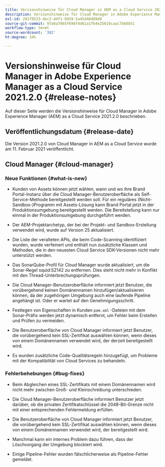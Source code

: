 ```yaml
---
title: Versionshinweise für Cloud Manager in AEM as a Cloud Service 2021.2.0
description: Versionshinweise für Cloud Manager in Adobe Experience Manager (AEM) as a Cloud Service Version 2021.2.0
exl-id: 281f9523-dec2-44f1-9459-5a45d48489d9
source-git-commit: 97a6a7865f696f4d61a1fb4e25619caac7b68b51
workflow-type: tm+mt
source-wordcount: '382'
ht-degree: 34%

---
```


# Versionshinweise für Cloud Manager in Adobe Experience Manager as a Cloud Service 2021.2.0 {#release-notes}

Auf dieser Seite werden die Versionshinweise für Cloud Manager in Adobe Experience Manager (AEM) as a Cloud Service 2021.2.0 beschrieben.

## Veröffentlichungsdatum {#release-date}

Die Version 2021.2.0 von Cloud Manager in AEM as a Cloud Service wurde am 11. Februar 2021 veröffentlicht.

## Cloud Manager {#cloud-manager}

### Neue Funktionen {#what-is-new}

* Kunden von Assets können jetzt wählen, wann und wo ihre Brand Portal-Instanz über die Cloud Manager-Benutzeroberfläche als Self-Service-Methode bereitgestellt werden soll. Für ein reguläres (Nicht-Sandbox-)Programm mit Assets-Lösung kann Brand Portal jetzt in der Produktionsumgebung bereitgestellt werden. Die Bereitstellung kann nur einmal in der Produktionsumgebung durchgeführt werden.

* Der AEM-Projektarchetyp, der bei der Projekt- und Sandbox-Erstellung verwendet wird, wurde auf Version 25 aktualisiert.

* Die Liste der veralteten APIs, die beim Code-Scanning identifiziert wurden, wurde verfeinert und enthält nun zusätzliche Klassen und Methoden, die in den neuesten Cloud Service SDK-Versionen nicht mehr unterstützt werden.

* Das SonarQube-Profil für Cloud Manager wurde aktualisiert, um die Sonar-Regel squid:S2142 zu entfernen. Dies steht nicht mehr in Konflikt mit den Thread-Unterbrechungsprüfungen.

* Die Cloud Manager-Benutzeroberfläche informiert jetzt Benutzer, die vorübergehend keinen Domänennamen hinzufügen/aktualisieren können, da der zugehörigen Umgebung auch eine laufende Pipeline angehängt ist. Oder er wartet auf den Genehmigungsschritt.

* Festlegen von Eigenschaften in Kunden `pom.xml` -Dateien mit dem Sonar-Präfix werden jetzt dynamisch entfernt, um Fehler beim Erstellen und Prüfen zu vermeiden.

* Die Benutzeroberfläche von Cloud Manager informiert jetzt Benutzer, die vorübergehend kein SSL-Zertifikat auswählen können, wenn dieses von einem Domänennamen verwendet wird, der derzeit bereitgestellt wird.

* Es wurden zusätzliche Code-Qualitätsregeln hinzugefügt, um Probleme mit der Kompatibilität von Cloud Services zu behandeln.

### Fehlerbehebungen  {#bug-fixes}

* Beim Abgleichen eines SSL-Zertifikats mit einem Domänennamen wird nicht mehr zwischen Groß- und Kleinschreibung unterschieden.

* Die Cloud Manager-Benutzeroberfläche informiert Benutzer jetzt darüber, ob die privaten Zertifikatschlüssel die 2048-Bit-Grenze nicht mit einer entsprechenden Fehlermeldung erfüllen.

* Die Benutzeroberfläche von Cloud Manager informiert jetzt Benutzer, die vorübergehend kein SSL-Zertifikat auswählen können, wenn dieses von einem Domänennamen verwendet wird, der bereitgestellt wird.

* Manchmal kann ein internes Problem dazu führen, dass der Löschvorgang der Umgebung blockiert wird.

* Einige Pipeline-Fehler wurden fälschlicherweise als Pipeline-Fehler gemeldet.
